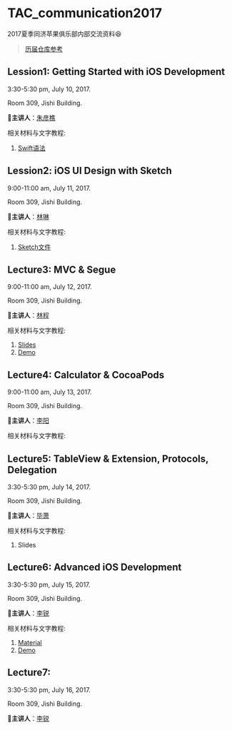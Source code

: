 # TAC_communication2017
2017夏季同济苹果俱乐部内部交流资料😆

>  [历届仓库参考](https://github.com/xdliu002/TAC_communication)

## Lession1: Getting Started with iOS Development

3:30-5:30 pm, July 10, 2017.

Room 309, Jishi Building.

👦**主讲人**：[朱彦樵](https://github.com/SXKDZ)

相关材料与文字教程:

1. [Swift语法](Lecture1/swifttour.pdf)

## Lession2: iOS UI Design with Sketch

9:00-11:00 am, July 11, 2017.

Room 309, Jishi Building.

👦**主讲人**：[林琳](https://github.com/linlemn)

相关材料与文字教程:

1. [Sketch文件](Lecture2/courseForSketch.sketch)

## Lecture3: MVC & Segue

9:00-11:00 am, July 12, 2017.

Room 309, Jishi Building.

👦**主讲人**：[林程](https://github.com/KellyLC)

相关材料与文字教程:

1. [Slides](Lecture3/CS193P_S16_Lecture_2_Slides.pdf)
2. [Demo](Lecture3/eg/)

## Lecture4: Calculator & CocoaPods

9:00-11:00 am, July 13, 2017.

Room 309, Jishi Building.

👦**主讲人**：[李阳](https://github.com/zjzsliyang)

相关材料与文字教程:

## Lecture5: TableView & Extension, Protocols, Delegation

3:30-5:30 pm, July 14, 2017.

Room 309, Jishi Building.

👦**主讲人**：[毕萧](https://github.com/Bixiao723)

相关材料与文字教程:

1. Slides

## Lecture6: Advanced iOS Development

3:30-5:30 pm, July 15, 2017.

Room 309, Jishi Building.

👦**主讲人**：[李锐](https://github.com/bewils)

相关材料与文字教程:

1. [Material](https://github.com/zjzsliyang/TAC_communication2017/tree/master/Lecture6)
2. [Demo](https://github.com/zjzsliyang/TAC_communication2017/tree/master/Lecture6/Advanced_iOS_Development)

## Lecture7: 

3:30-5:30 pm, July 16, 2017.

Room 309, Jishi Building.

👦**主讲人**：[李锐](https://github.com/bewils)

